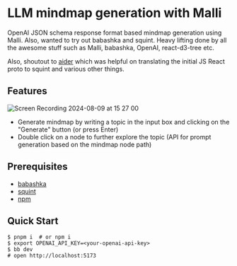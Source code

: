 # LLM mindmap generation with Malli

OpenAI JSON schema response format based mindmap generation using Malli. Also, wanted to try out babashka and squint. Heavy lifting done by all the awesome stuff such as Malli, babashka, OpenAI, react-d3-tree etc.

Also, shoutout to [aider](https://github.com/paul-gauthier/aider) which was helpful on translating the initial JS React proto to squint and various other things.

## Features

![Screen Recording 2024-08-09 at 15 27 00](https://github.com/user-attachments/assets/c9e8d78d-88fb-4659-936e-e7bbf1fbbec8)

- Generate mindmap by writing a topic in the input box and clicking on the "Generate" button (or press Enter)
- Double click on a node to further explore the topic (API for prompt generation based on the mindmap node path)

## Prerequisites

- [babashka](https://github.com/babashka/babashka)
- [squint](https://github.com/squint-cljs/squint)
- [npm](https://www.npmjs.com/)

## Quick Start

```
$ pnpm i  # or npm i
$ export OPENAI_API_KEY=<your-openai-api-key>
$ bb dev
# open http://localhost:5173
```

